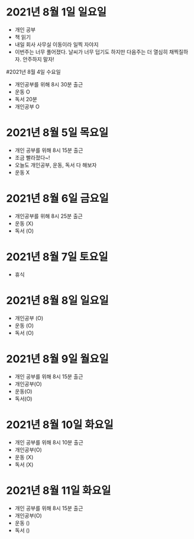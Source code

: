 # 2021년 8월 1일 일요일

- 개인 공부
- 책 읽기
- 내일 회사 사무실 이동이라 일찍 자야지
- 이번주는 너무 풀어졌다. 날씨가 너무 덥기도 하지만 다음주는 더 열심히 채찍질하자. 안주하지 말자!

#2021년 8월 4일 수요일 

- 개인공부를 위해 8시 30분 출근 
- 운동 O
- 독서 20분 
- 개인공부 O 

# 2021년 8월 5일 목요일 

- 개인 공부를 위해 8시 15분 출근 
- 조금 빨라졌다~!
- 오늘도 개인공부, 운동, 독서 다 해보자
- 운동 X 

# 2021년 8월 6일 금요일

- 개인공부를 위해 8시 25분 출근 
- 운동 (X) 
- 독서 (O)

# 2021년 8월 7일 토요일 

- 휴식 

# 2021년 8월 8일 일요일 

- 개인공부 (O)
- 운동 (O)
- 독서 (O)

# 2021년 8월 9일 월요일 

- 개인 공부를 위해 8시 15분 출근 
- 개인공부(O)
- 운동(O)
- 독서(O)

# 2021년 8월 10일 화요일 

- 개인 공부를 위해 8시 10분 출근 
- 개인공부(O)
- 운동 (X)
- 독서 (X)

# 2021년 8월 11일 화요일

- 개인 공부를 위해 8시 15분 출근
- 개인공부(O)
- 운동 ()
- 독서 ()
